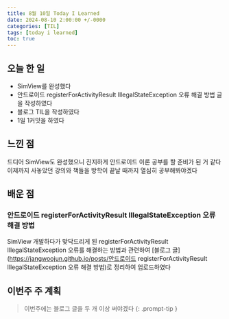 ```yaml
---
title: 8월 10일 Today I Learned
date: 2024-08-10 2:00:00 +/-0000
categories: [TIL]
tags: [today i learned]
toc: true
---
```


## 오늘 한 일

* SimView를 완성했다
* 안드로이드 registerForActivityResult IllegalStateException 오류 해결 방법 글을 작성하였다
* 블로그 TIL을 작성하였다
* 1일 1커밋을 하였다

## 느낀 점

드디어 SimView도 완성했으니 진지하게 안드로이드 이론 공부를 할 준비가 된 거 같다 이제까지 사놓았던 강의와 책들을 방학이 끝날 때까지 열심히 공부해봐야겠다

## 배운 점

### 안드로이드 registerForActivityResult IllegalStateException 오류 해결 방법

SimView 개발하다가 맞닥드리게 된 registerForActivityResult IllegalStateException 오류를 해결하는 방법과 관련하여 [블로그 글](https://jangwoojun.github.io/posts/안드로이드 registerForActivityResult IllegalStateException 오류 해결 방법)로 정리하여 업로드하였다

## 이번주 주 계획

> 이번주에는 블로그 글을 두 개 이상 써야겠다
{: .prompt-tip }

